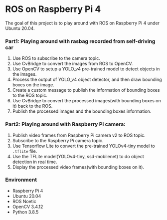 # ROS on Raspberry Pi 4

The goal of this project is to play around with ROS on Raspberry Pi 4 under Ubuntu 20.04.

### Part1: Playing around with rasbag recorded from self-driving car
1. Use ROS to subscribe to the camera topic.
2. Use CvBridge to convert the images from ROS to OpenCV.
3. Use OpenCV to setup a YOLO_v4 pre-trained model to detect objects in the images.
4. Process the output of YOLO_v4 object detector, and then draw bounding boxes on the image.
5. Create a custom message to publish the information of bounding boxes to the ROS topic.
6. Use CvBridge to convert the processed images(with bounding boxes on it) back to the ROS.
7. Publish the processed images and the bounding boxes information.


### Part2: Playing around with Raspberry Pi camera:
1. Publish video frames from Raspberry Pi camera v2 to ROS topic.
2. Subscribe to the Raspberry Pi camera topic.
3. Use Tensorflow Lite to convert the pre-trained YOLOv4-tiny model to `.tflite` file.
4. Use the TFLite model(YOLOv4-tiny, ssd-mobilenet) to do object detection in real time.
5. Display the processed video frames(with bounding boxes on it).


### Environment
- Raspberry Pi 4
- Ubuntu 20.04
- ROS Noetic
- OpenCV 3.4.12
- Python 3.8.5
